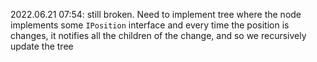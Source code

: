 2022.06.21 07:54: still broken. Need to implement tree where the node implements some `IPosition` interface and every 
time the position is changes, it notifies all the children of the change, and so we recursively 
update the tree

